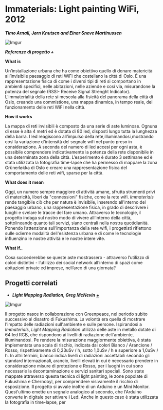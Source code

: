 # Immaterials: Light painting WiFi, 2012 #
**_Timo Arnall, Jørn Knutsen and Einar Sneve Martinussen_**


![Imgur](http://i.imgur.com/kccJrGA.jpg)

**_Referenze di progetto [+](https://vimeo.com/20412632)_**

**What is**

Un’installazione urbana che ha come obiettivo quello di donare matericità all’invisibile paesaggio di reti WiFi che costellano la città di Oslo. È una rappresentazione fisica di come i diversi tipi di reti si comportano in ambienti specifici, nelle abitazioni, nelle aziende e così via, misurandone la potenza del segnale (RSSI- Receive Signal Strenght Indicator). L’immaterialità della rete si mescola alla fisicità del panorama della città di Oslo, creando una commistione, una mappa dinamica, in tempo reale, del funzionamento delle reti WiFi nella città.  

**How it works**

La mappa di reti invisibili è composto da una serie di aste luminose.
Ognuna di esse è alta 4 metri ed è dotata di 80 led, disposti lungo tutta la lunghezza della barra. I led reagiscono all’impulso della rete,illuminandosi,mostrando così la variazione d'intensità del segnale wifi nel punto preso in considerazione. A seconda del numero di led accesi per ogni asta, è possibile comprendere indicativamente la potenza della rete disponibile in una determinata zona della città. 
L’esperimento è durato 3 settimane ed è stata utilizzata la fotografia time-lapse che ha permesso di mappare la zona Grünerløkka di Oslo e creare una rappresentazione fisica del comportamento delle reti wifi, sparse per la città.

**What does it mean** 

Oggi, un numero sempre maggiore di attività umane, sfrutta strumenti privi di matericità, liberi da "connessioni" fisiche, come la rete wifi. _Immaterials_ rende tangibile ciò che per natura è invisibile, inserendo all'interno del paesaggio urbano, una rappresentazione fisica, in grado di descrivere i luoghi e svelare le tracce del fare umano. Attraverso le tecnologie, il progetto indaga sul nostro modo di vivere all’interno della città, sottolineando quanto tali servizi, siano centrali nella nostra quotidianità. Ponendo l’attenzione sull’importanza della rete wifi, i progettisti riflettono sulle odierne modalità dell'esistenza urbana e di come le tecnologie influenzino le nostre attività e le nostre intere vite.

**What if..**

Cosa succederebbe se queste aste mostrassero - attraverso l’utilizzo di colori distintivi - l’utilizzo dei social network all’interno di spazi come abitazioni private ed imprese, nell’arco di una giornata? </br>


## Progetti correlati

+ **_Light Mapping Radiation, Greg McNevin_** **_[+](http://aperturecomms.com.au/project/light-mapping-radiation/)_**

![Imgur](http://i.imgur.com/Rxdt6YH.jpg)

Il progetto nasce in collaborazione con Greenpeace, nel periodo subito successivo al disastro di Fukushima. La volontà era quella di mostrare l'impatto delle radiazioni sull'ambiente e sulle persone. Ispirandosi a _Immaterials_, _Light Mapping Radiation_ utilizza delle aste in metallo dotate di 64 led RGB, che rispondono ai livelli di radiazione dell'ambiente, illuminandosi. Pe rendere la misurazione maggiormente obiettiva, è stata implementata una scala di rischio, indicata dai colori Bianco / Arancione / Rosso, rispettivamente di 0,23uSv / h, sotto 1,0uSv / h e superiore a 1,0uSv / h. In altri termini, bianco indica livelli di radiazioni accettabili secondo gli standard internazionali, arancio, livelli elevati in cui è necessario prendere in considerazione misure di protezione e Rosso, per i luoghi in cui sono necessarie la decontaminazione e servizi sanitari speciali. Sono state mappate attraverso questa tecnica di light painting, le zone popolate di Fukushima e Chernobyl, per comprendere visivamente il rischio di esposizione. Il progetto si avvale inoltre di un Arduino e un Mini Monitor. Quest'ultimo emette un segnale analogico al secondo, che l'Arduino converte in digitale per attivare i Led. Anche in questo caso è stata utilizzata la fotografia in time-lapse, per 








